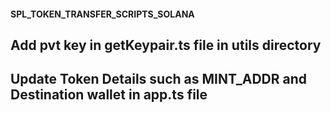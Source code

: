 #### SPL_TOKEN_TRANSFER_SCRIPTS_SOLANA

## Add pvt key in getKeypair.ts file in utils directory

## Update Token Details such as MINT_ADDR and Destination wallet in app.ts file
